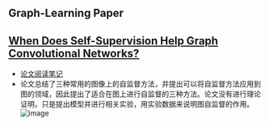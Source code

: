 ## Graph-Learning Paper
## [When Does Self-Supervision Help Graph Convolutional Networks?](https://arxiv.org/abs/2006.09136)
- [论文阅读笔记]([https://github.com/Liao-Zhuolin/Multi-view-Learning/blob/main/Paper/CGD.md](https://github.com/Liao-Zhuolin/Graph-Learning/blob/main/%E5%9B%BE%E5%AD%A6%E4%B9%A0/When%20Does%20Self-Supervision%20Help%20Graph%20Convolutional%20Networks%3F.md))
- 论文总结了三种常用的图像上的自监督方法，并提出可以将自监督方法应用到图的领域，因此提出了适合在图上进行自监督的三种方法。论文没有进行理论证明，只是提出模型并进行相关实验，用实验数据来说明图自监督的作用。
![image](https://user-images.githubusercontent.com/55835991/223051715-99a3c33f-673f-4d43-98f2-284a3d16cec8.png)
